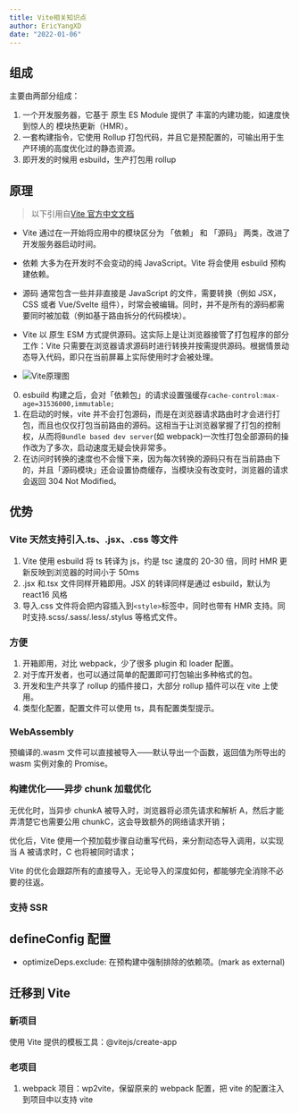 ```yaml
---
title: Vite相关知识点
author: EricYangXD
date: "2022-01-06"
---
```


## 组成

主要由两部分组成：

1. 一个开发服务器，它基于 原生 ES Module 提供了 丰富的内建功能，如速度快到惊人的 模块热更新（HMR）。
2. 一套构建指令，它使用 Rollup 打包代码，并且它是预配置的，可输出用于生产环境的高度优化过的静态资源。
3. 即开发的时候用 esbuild，生产打包用 rollup

## 原理

> 以下引用自[Vite 官方中文文档](https://cn.vitejs.dev/guide/why.html#slow-server-start)

-   Vite 通过在一开始将应用中的模块区分为 「依赖」 和 「源码」 两类，改进了开发服务器启动时间。
-   依赖 大多为在开发时不会变动的纯 JavaScript。Vite 将会使用 esbuild 预构建依赖。
-   源码 通常包含一些并非直接是 JavaScript 的文件，需要转换（例如 JSX，CSS 或者 Vue/Svelte 组件），时常会被编辑。同时，并不是所有的源码都需要同时被加载（例如基于路由拆分的代码模块）。
-   Vite 以 原生 ESM 方式提供源码。这实际上是让浏览器接管了打包程序的部分工作：Vite 只需要在浏览器请求源码时进行转换并按需提供源码。根据情景动态导入代码，即只在当前屏幕上实际使用时才会被处理。

-   ![Vite原理图](https://cn.vitejs.dev/assets/esm.3070012d.png "Vite原理图")

0. esbuild 构建之后，会对「依赖包」的请求设置强缓存`cache-control:max-age=31536000,immutable;`
1. 在启动的时候，vite 并不会打包源码，而是在浏览器请求路由时才会进行打包，而且也仅仅打包当前路由的源码。这相当于让浏览器掌握了打包的控制权，从而将`Bundle based dev server`(如 webpack)一次性打包全部源码的操作改为了多次，启动速度无疑会快非常多。
2. 在访问时转换的速度也不会慢下来，因为每次转换的源码只有在当前路由下的，并且「源码模块」还会设置协商缓存，当模块没有改变时，浏览器的请求会返回 304 Not Modified。

## 优势

### Vite 天然支持引入.ts、.jsx、.css 等文件

1. Vite 使用 esbuild 将 ts 转译为 js，约是 tsc 速度的 20-30 倍，同时 HMR 更新反映到浏览器的时间小于 50ms
2. .jsx 和.tsx 文件同样开箱即用。JSX 的转译同样是通过 esbuild，默认为 react16 风格
3. 导入.css 文件将会把内容插入到`<style>`标签中，同时也带有 HMR 支持。同时支持.scss/.sass/.less/.stylus 等格式文件。

### 方便

1. 开箱即用，对比 webpack，少了很多 plugin 和 loader 配置。
2. 对于库开发者，也可以通过简单的配置即可打包输出多种格式的包。
3. 开发和生产共享了 rollup 的插件接口，大部分 rollup 插件可以在 vite 上使用。
4. 类型化配置，配置文件可以使用 ts，具有配置类型提示。

### WebAssembly

预编译的.wasm 文件可以直接被导入——默认导出一个函数，返回值为所导出的 wasm 实例对象的 Promise。

### 构建优化——异步 chunk 加载优化

无优化时，当异步 chunkA 被导入时，浏览器将必须先请求和解析 A，然后才能弄清楚它也需要公用 chunkC，这会导致额外的网络请求开销；

优化后，Vite 使用一个预加载步骤自动重写代码，来分割动态导入调用，以实现当 A 被请求时，C 也将被同时请求；

Vite 的优化会跟踪所有的直接导入，无论导入的深度如何，都能够完全消除不必要的往返。

### 支持 SSR

## defineConfig 配置

-   optimizeDeps.exclude: 在预构建中强制排除的依赖项。(mark as external)

## 迁移到 Vite

### 新项目

使用 Vite 提供的模板工具：@vitejs/create-app

### 老项目

1. webpack 项目：wp2vite，保留原来的 webpack 配置，把 vite 的配置注入到项目中以支持 vite

